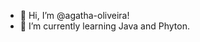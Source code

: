 - 👋 Hi, I’m @agatha-oliveira!
- 🌱 I’m currently learning Java and Phyton.

<!---
agatha-oliveira/agatha-oliveira is a ✨ special ✨ repository because its `README.md` (this file) appears on your GitHub profile.
You can click the Preview link to take a look at your changes.
--->
